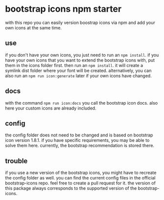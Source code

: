 # bootstrap icons npm starter

with this repo you can easily version boostrap icons via npm and add your own icons at the same time.

## use

if you don't have your own icons, you just need to run an `npm install`. if you have your own icons that you want to extend the bootstrap icons with, put them in the icons folder first. then run an `npm install`. it will create a symlink dist folder where your font will be created. alternatively, you can also run an `npm run icon:generate` later if your own icons have changed.

## docs

with the command `npm run icon:docs` you call the bootstrap icon docs. also here your custom icons are already included.

## config

the config folder does not need to be changed and is based on bootstrap icon version 1.8.1. if you have specific requirements, you may be able to solve them here. currently, the bootstrap recommendation is stored there.

## trouble

if you use a new version of the bootstrap icons, you might have to recreate the config folder as well. you can find the current config files in the official bootstrap-icons repo. feel free to create a pull request for it. the version of this package always corresponds to the supported version of the bootstrap-icons.
